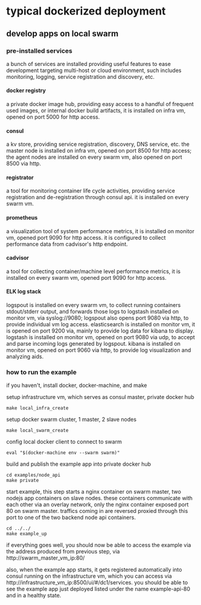# typical dockerized deployment

## develop apps on local swarm

### pre-installed services
a bunch of services are installed providing useful features to ease development targeting multi-host or cloud environment, such includes monitoring, logging, service registration and discovery, etc.

#### docker registry
a private docker image hub, providing easy access to a handful of frequent used images, or internal docker build artifacts, it is installed on infra vm, opened on port 5000 for http access.
#### consul
a kv store, providing service registration, discovery, DNS service, etc. the master node is installed on infra vm, opened on port 8500 for http access; the agent nodes are installed on every swarm vm, also opened on port 8500 via http.
#### registrator
a tool for monitoring container life cycle activities, providing service registration and de-registration through consul api. it is installed on every swarm vm.
#### prometheus
a visualization tool of system performance metrics, it is installed on monitor vm, opened port 9090 for http access. it is configured to collect performance data from cadvisor's http endpoint.
#### cadvisor
a tool for collecting container/machine level performance metrics, it is installed on every swarm vm, opened port 9090 for http access.
#### ELK log stack
logspout is installed on every swarm vm, to collect running containers stdout/stderr output, and forwards those logs to logstash installed on monitor vm, via syslog://9080; logspout also opens port 9080 via http, to provide individual vm log access.
elasticsearch is installed on monitor vm, it is opened on port 9200 via, mainly to provide log data for kibana to display.
logstash is installed on monitor vm, opened on port 9080 via udp, to accept and parse incoming logs generated by logspout.
kibana is installed on monitor vm, opened on port 9060 via http, to provide log visualization and analyzing aids.

### how to run the example
if you haven't, install docker, docker-machine, and make

setup infrastructure vm, which serves as consul master, private docker hub
```shell
make local_infra_create
```
setup docker swarm cluster, 1 master, 2 slave nodes
```shell
make local_swarm_create
```
config local docker client to connect to swarm
```shell
eval "$(docker-machine env --swarm swarm)"
```
build and publish the example app into private docker hub
```shell
cd examples/node_api
make private
```
start example, this step starts a nginx container on swarm master, two nodejs app containers on slave nodes. these containers communicate with each other via an overlay network, only the nginx container exposed port 80 on swarm master. traffics coming in are reversed proxied through this port to one of the two backend node api containers.
```shell
cd ../../
make example_up
```
if everything goes well, you should now be able to access the example via the address produced from previous step, via http://swarm_master_vm_ip:80/

also, when the example app starts, it gets registered automatically into consul running on the infrastructure vm, which you can access via http://infrastructure_vm_ip:8500/ui/#/dc1/services. you should be able to see the example app just deployed listed under the name example-api-80 and in a healthy state.
